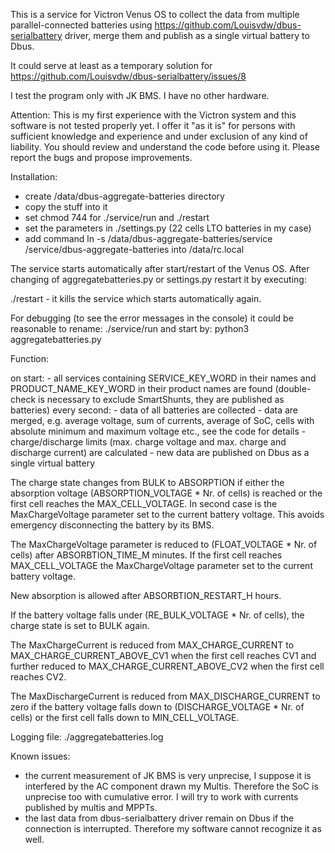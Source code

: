 This is a service for Victron Venus OS to collect the data from multiple parallel-connected batteries using
https://github.com/Louisvdw/dbus-serialbattery driver, merge them and publish as a single virtual battery to Dbus.

It could serve at least as a temporary solution for https://github.com/Louisvdw/dbus-serialbattery/issues/8

I test the program only with JK BMS. I have no other hardware.

Attention: This is my first experience with the Victron system and this software is not tested properly yet.
I offer it "as it is" for persons with sufficient knowledge and experience and under exclusion of any kind of liability.
You should review and understand the code before using it. Please report the bugs and propose improvements.

Installation:
- create /data/dbus-aggregate-batteries directory
- copy the stuff into it
- set chmod 744 for ./service/run and ./restart
- set the parameters in ./settings.py (22 cells LTO batteries in my case)
- add command ln -s /data/dbus-aggregate-batteries/service /service/dbus-aggregate-batteries into /data/rc.local

The service starts automatically after start/restart of the Venus OS. After changing of aggregatebatteries.py or
settings.py restart it by executing:

./restart - it kills the service which starts automatically again.

For debugging (to see the error messages in the console) it could be reasonable to rename: ./service/run 
and start by: python3 aggregatebatteries.py

Function:

on start:
	- all services containing SERVICE_KEY_WORD in their names and PRODUCT_NAME_KEY_WORD in their product names are found (double-check is necessary to         exclude SmartShunts, they are published as batteries)
every second:
	- data of all batteries are collected
	- data are merged, e.g. average voltage, sum of currents, average of SoC, cells with absolute minimum and maximum voltage etc.,
	see the code for details
	- charge/discharge limits (max. charge voltage and max. charge and discharge current) are calculated
	- new data are published on Dbus as a single virtual battery
	
The charge state changes from BULK to ABSORPTION if either the absorption voltage (ABSORPTION_VOLTAGE * Nr. of cells) is reached
or the first cell reaches the MAX_CELL_VOLTAGE. In second case is the MaxChargeVoltage parameter set to the current battery
voltage. This avoids emergency disconnecting the battery by its BMS.

The MaxChargeVoltage parameter is reduced to (FLOAT_VOLTAGE * Nr. of cells) after ABSORBTION_TIME_M minutes. If the first cell 
reaches MAX_CELL_VOLTAGE the MaxChargeVoltage parameter set to the current battery voltage.

New absorption is allowed after ABSORBTION_RESTART_H hours.

If the battery voltage falls under (RE_BULK_VOLTAGE * Nr. of cells), the charge state is set to BULK again.    
	
The MaxChargeCurrent is reduced from MAX_CHARGE_CURRENT to MAX_CHARGE_CURRENT_ABOVE_CV1 when the first cell reaches CV1 and further
reduced to MAX_CHARGE_CURRENT_ABOVE_CV2 when the first cell reaches CV2.

The MaxDischargeCurrent is reduced from MAX_DISCHARGE_CURRENT to zero if the battery voltage falls down to (DISCHARGE_VOLTAGE * Nr. of cells)
or the first cell falls down to MIN_CELL_VOLTAGE.

Logging file:
./aggregatebatteries.log	

Known issues:
- the current measurement of JK BMS is very unprecise, I suppose it is interfered by the AC component drawn my Multis. Therefore the SoC is unprecise too with cumulative error. I will try to work with currents published by multis and MPPTs.
- the last data from dbus-serialbattery driver remain on Dbus if the connection is interrupted. Therefore my software cannot recognize it as well.
